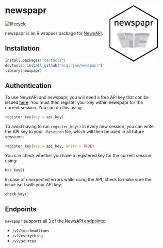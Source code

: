
<!-- README.md is generated from README.Rmd. -->

# newspapr <img src="man/figures/logo.png" width="160px" align="right"/>

[![lifecycle](https://img.shields.io/badge/lifecycle-experimental-orange.svg)](https://www.tidyverse.org/lifecycle/#experimental)

newspapr is an R wrapper package for [NewsAPI](https://newsapi.org/).

## Installation

``` r
install.packages("devtools")
devtools::install_github("mcgirjau/newspapr")
library(newspapr)
```

## Authentication

To use NewsAPI and newspapr, you will need a free API key that can be
issued [here](https://newsapi.org/account). You must then register your
key within newspapr for the current session. You can do this using:

``` r
register_key(key = api_key)
```

To avoid having to run `register_key()` in every new session, you can
write the API key to your `.Renviron` file, which will then be used in
all future sessions:

``` r
register_key(key = api_key, write = TRUE)
```

You can check whether you have a registered key for the current session
using:

``` r
has_key()
```

In case of unexpected errors while using the API, check to make sure the
issue isn’t with your API key:

``` r
check_key()
```

## Endpoints

`newspapr` supports all 3 of the NewsAPI
[endpoints](https://newsapi.org/docs/endpoints):

  - `/v2/top-headlines`
  - `/v2/everything`
  - `/v2/sources`

<!-- # TO DO -->

<!-- - write package to mirror exactly all capabilities of the NewsAPI -->

<!-- - create Shiny app to implement all of the functions written in GUI form -->

<!-- - implement special machine learning algorithm to detect if news headline is -->

<!-- sensationalist or not -->

<!-- - word cloud generator -->

<!-- - sentiment analysis (i.e. put in given term, be told if news are good or bad) -->

<!-- - trend plots of terms over time -->

<!-- - daily update feature (today's top news based on user preference) -->

<!-- For the Shiny client, things to include: -->

<!-- - set preferred languages -->

<!-- - choose publication -->

<!-- ## Usage -->

<!-- For how to use `newspapr`, please see the [vignette](https://#) or the [documentation](https://#). -->

<!-- ## Showcase -->

<!-- Check out a news recommendation system built using newspapr -->
